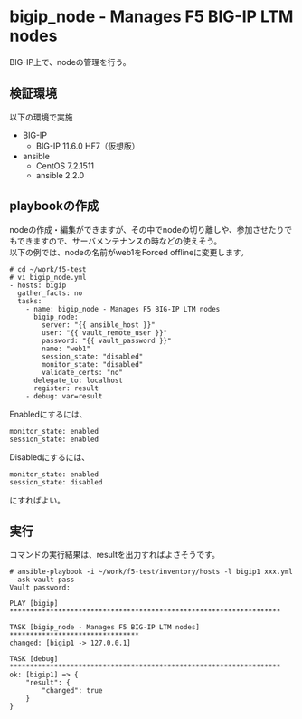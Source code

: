 # bigip_node - Manages F5 BIG-IP LTM nodes
BIG-IP上で、nodeの管理を行う。
## 検証環境
以下の環境で実施

- BIG-IP
  - BIG-IP 11.6.0 HF7（仮想版）
- ansible
  - CentOS 7.2.1511
  - ansible 2.2.0

## playbookの作成
nodeの作成・編集ができますが、その中でnodeの切り離しや、参加させたりでもできますので、サーバメンテナンスの時などの使えそう。  
以下の例では、nodeの名前がweb1をForced offlineに変更します。
```
# cd ~/work/f5-test
# vi bigip_node.yml
- hosts: bigip
  gather_facts: no
  tasks:
    - name: bigip_node - Manages F5 BIG-IP LTM nodes
      bigip_node:
        server: "{{ ansible_host }}"
        user: "{{ vault_remote_user }}"
        password: "{{ vault_password }}"
        name: "web1"
        session_state: "disabled"
        monitor_state: "disabled"
        validate_certs: "no"
      delegate_to: localhost
      register: result
    - debug: var=result
```
Enabledにするには、
```
monitor_state: enabled
session_state: enabled
```
Disabledにするには、
```
monitor_state: enabled
session_state: disabled
```
にすればよい。

## 実行
コマンドの実行結果は、resultを出力すればよさそうです。
```
# ansible-playbook -i ~/work/f5-test/inventory/hosts -l bigip1 xxx.yml --ask-vault-pass
Vault password:

PLAY [bigip] *******************************************************************

TASK [bigip_node - Manages F5 BIG-IP LTM nodes] ********************************
changed: [bigip1 -> 127.0.0.1]

TASK [debug] *******************************************************************
ok: [bigip1] => {
    "result": {
        "changed": true
    }
}
```
